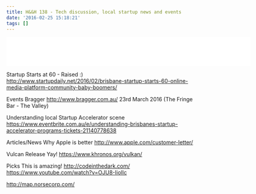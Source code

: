 ```yaml
---
title: H&&H 138 - Tech discussion, local startup news and events
date: '2016-02-25 15:18:21'
tags: []
---
```


<!--more-->



<iframe style="border: none" src="//html5-player.libsyn.com/embed/episode/id/4173694/height/75/width/640/theme/standard/autoplay/no/autonext/no/thumbnail/no/preload/no/no_addthis/no/direction/backward/no-cache/true/" height="75" width="640" scrolling="no"  allowfullscreen webkitallowfullscreen mozallowfullscreen oallowfullscreen msallowfullscreen></iframe>

Startup
Starts at 60 - Raised :)
http://www.startupdaily.net/2016/02/brisbane-startup-starts-60-online-media-platform-community-baby-boomers/

Events 
Bragger
http://www.bragger.com.au/
23rd March 2016 (The Fringe Bar - The Valley)

Understanding local Startup Accelerator scene
https://www.eventbrite.com.au/e/understanding-brisbanes-startup-accelerator-programs-tickets-21140778638

Articles/News
Why Apple is better
http://www.apple.com/customer-letter/

Vulcan Release Yay!
https://www.khronos.org/vulkan/

Picks
This is amazing!
http://codeinthedark.com/
https://www.youtube.com/watch?v=OJU8-IioIlc

http://map.norsecorp.com/

